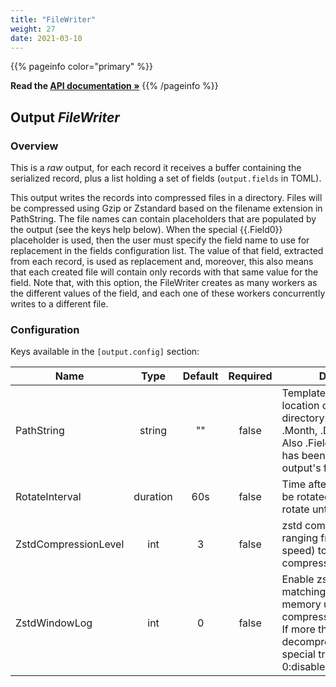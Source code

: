 ```yaml
---
title: "FileWriter"
weight: 27
date: 2021-03-10
---
```

{{% pageinfo color="primary" %}}

**Read the [API documentation &raquo;](https://pkg.go.dev/github.com/AdRoll/baker/output#FileWriter)**
{{% /pageinfo %}}

## Output *FileWriter*

### Overview
This is a *raw* output, for each record it receives a buffer containing the serialized record, plus a list holding a set of fields (`output.fields` in TOML).


This output writes the records into compressed files in a directory.
Files will be compressed using Gzip or Zstandard based on the filename extension in PathString.
The file names can contain placeholders that are populated by the output (see the keys help below).
When the special {{.Field0}} placeholder is used, then the user must specify the field name to
use for replacement in the fields configuration list.
The value of that field, extracted from each record, is used as replacement and, moreover, this
also means that each created file will contain only records with that same value for the field.
Note that, with this option, the FileWriter creates as many workers as the different values
of the field, and each one of these workers concurrently writes to a different file.


### Configuration

Keys available in the `[output.config]` section:

|Name|Type|Default|Required|Description|
|----|:--:|:-----:|:------:|-----------|
| PathString| string| ""| false| Template to describe location of the output directory: supports .Year, .Month, .Day and .Rotation. Also .Field0 if a field name has been specified in the output's fields list.|
| RotateInterval| duration| 60s| false| Time after which data will be rotated. If -1, it will not rotate until the end.|
| ZstdCompressionLevel| int| 3| false| zstd compression level, ranging from 1 (best speed) to 19 (best compression).|
| ZstdWindowLog| int| 0| false| Enable zstd long distance matching. Increase memory usage for both compressor/decompressor. If more than 27 the decompressor requires special treatment. 0:disabled.|

